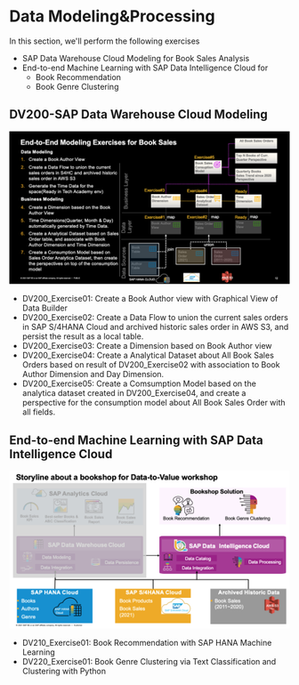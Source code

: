 # Data Modeling&Processing
In this section, we'll perform the following exercises 
- SAP Data Warehouse Cloud Modeling for Book Sales Analysis
- End-to-end Machine Learning with SAP Data Intelligence Cloud for
    - Book Recommendation
    - Book Genre Clustering
## DV200-SAP Data Warehouse Cloud Modeling
![End-to-end Modeling with SAP Data Warehouse Cloud](../resources/dwc-modeling-exercise.png)
- DV200_Exercise01: Create a Book Author view with Graphical View of Data Builder
- DV200_Exercise02: Create a Data Flow to union the current sales orders in SAP S/4HANA Cloud and archived historic sales order in AWS S3, and persist the result as a local table.
- DV200_Exercise03: Create a Dimension based on Book Author view
- DV200_Exercise04: Create a Analytical Dataset about All Book Sales Orders based on result of DV200_Exercise02 with association to Book Author Dimension and Day Dimension.
- DV200_Exercise05: Create a Comsumption Model based on the analytica dataset created in DV200_Exercise04, and create a perspective for the consumption model about All Book Sales Order with all fields.

## End-to-end Machine Learning with SAP Data Intelligence Cloud
![Machine Learning Exercises with SAP Data Intelligence Cloud](../resources/di-ml-exercise.png)
- DV210_Exercise01: Book Recommendation with SAP HANA Machine Learning
- DV220_Exercise01: Book Genre Clustering via Text Classification and Clustering with Python